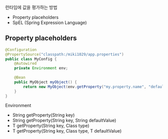 런타임에 값을 평가하는 방법

* Property placeholders
* SpEL (Spring Expression Language)

## Property placeholders

```java
@Configuration
@PropertySource("classpath:/miki1029/app.properties")
public class MyConfig {
	@Autowired
	private Environment env;
	
	@Bean
	public MyObject myObject() {
		return new MyObject(env.getProperty("my.property.name", "default value"));
	}
}
```

Environment

* String getProperty(String key)
* String getProperty(String key, String defaultValue)
* T getProperty(String key, Class<T> type)
* T getProperty(String key, Class<T> type, T defaultValue)
